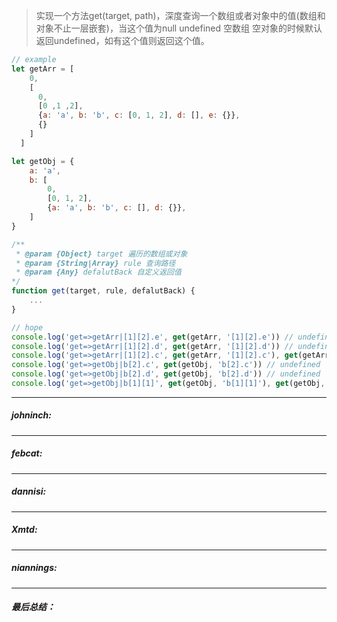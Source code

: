 
> 实现一个方法get(target, path)，深度查询一个数组或者对象中的值(数组和对象不止一层嵌套)，当这个值为null undefined 空数组 空对象的时候默认返回undefined，如有这个值则返回这个值。

```javascript
// example
let getArr = [
    0,
    [
      0,
      [0 ,1 ,2],
      {a: 'a', b: 'b', c: [0, 1, 2], d: [], e: {}},
      {}
    ]
  ]

let getObj = {
    a: 'a',
    b: [
        0,
        [0, 1, 2],
        {a: 'a', b: 'b', c: [], d: {}},
    ]
}

/**
 * @param {Object} target 遍历的数组或对象
 * @param {String|Array} rule 查询路径
 * @param {Any} defalutBack 自定义返回值
*/
function get(target, rule, defalutBack) {
    ...
}

// hope
console.log('get=>getArr|[1][2].e', get(getArr, '[1][2].e')) // undefined
console.log('get=>getArr|[1][2].d', get(getArr, '[1][2].d')) // undefined
console.log('get=>getArr|[1][2].c', get(getArr, '[1][2].c'), get(getArr, [1, 2, 'c'])) // [0, 1, 2] [0, 1, 2]
console.log('get=>getObj|b[2].c', get(getObj, 'b[2].c')) // undefined
console.log('get=>getObj|b[2].d', get(getObj, 'b[2].d')) // undefined
console.log('get=>getObj|b[1][1]', get(getObj, 'b[1][1]'), get(getObj, ['b', 1, 1], )) // 0 0

```
----
##### johninch:


----
##### febcat:


----
##### dannisi:


----
##### Xmtd:



----
##### niannings:


----
##### 最后总结：
